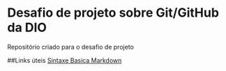 # Desafio de projeto sobre Git/GitHub da DIO
Repositório criado para  o desafio de  projeto

##Links úteis
[Sintaxe Basica  Markdown](https://www.markdownguide.org/basic-syntax/)
